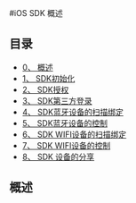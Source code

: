 #iOS SDK 概述

## 目录
<!-- MarkdownTOC depth=4 autolink=true bracket=round -->

- [0、 概述](#概述)
- [1、 SDK初始化](iOSSDK/iOS_init.md)
- [2、 SDK授权](iOSSDK/iOS_Auth.md)
- [3、 SDK第三方登录](iOSSDK/iOS_third_login.md)
- [4、 SDK蓝牙设备的扫描绑定](iOSSDK/iOS_BLE_Scan_Bind.md)
- [5、 SDK蓝牙设备的控制](iOS_Device_Share.md)
- [6、 SDK WIFI设备的扫描绑定](iOSSDK/iOS_WIFI_Scan.md)
- [7、 SDK WIFI设备的控制](iOSSDK/iOS_WIFI_Controller.md)
- [8、 SDK 设备的分享](iOSSDK/iOS_Device_Share.md)


<span id="概述"></span>
## 概述




